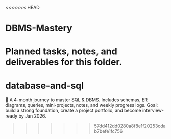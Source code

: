 <<<<<<< HEAD
# DBMS-Mastery

Planned tasks, notes, and deliverables for this folder.
=======
# database-and-sql
🚀 A 4-month journey to master SQL &amp; DBMS. Includes schemas, ER diagrams, queries, mini-projects, notes, and weekly progress logs. Goal: build a strong foundation, create a project portfolio, and become interview-ready by Jan 2026.
>>>>>>> 57dd412dd0280a8f8e1f20253cdab7befe1fc756

